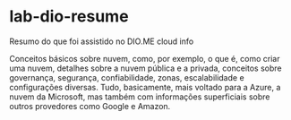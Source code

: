 # lab-dio-resume
Resumo do que foi assistido no DIO.ME cloud info

Conceitos básicos sobre nuvem, como, por exemplo, o que é, como criar uma nuvem, detalhes sobre a nuvem pública e a privada, conceitos sobre governança, segurança, confiabilidade, zonas, escalabilidade e configurações diversas.
Tudo, basicamente, mais voltado para a Azure, a nuvem da Microsoft, mas também com informações superficiais sobre outros provedores como Google e Amazon.
